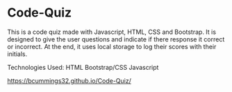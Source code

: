 # Code-Quiz
This is a code quiz made with Javascript, HTML, CSS and Bootstrap. It is designed to give the user questions and indicate if there response it correct or incorrect. At the end,
it uses local storage to log their scores with their initials.

Technologies Used:
HTML
Bootstrap/CSS
Javascript

https://bcummings32.github.io/Code-Quiz/
